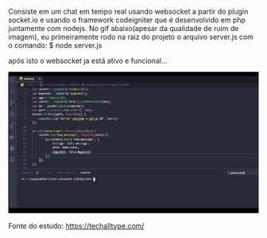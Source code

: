 Consiste em um chat em tempo real usando websocket a partir do plugin socket.io e usando o framework codeigniter que é desenvolvido em php juntamente com nodejs. 
No gif abaixo(apesar da qualidade de ruim de imagem), eu primeiramente rodo na raiz do projeto o arquivo server.js com o comando: 
$ node server.js

após isto o websocket ja está ativo e funcional... 


![](screenshots/github.gif)




Fonte do estudo: https://techalltype.com/
